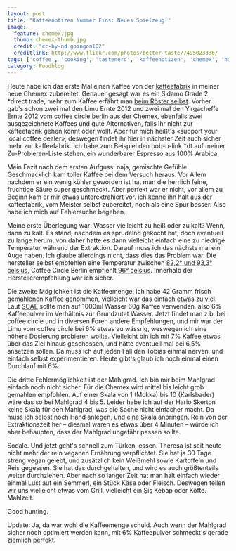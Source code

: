 ```yaml
---
layout: post
title: "Kaffeenotizen Nummer Eins: Neues Spielzeug!"
image:
  feature: chemex.jpg
  thumb: chemex-thumb.jpg
  credit: "cc-by-nd goingon102"
  creditlink: http://www.flickr.com/photos/better-taste/7495023336/
tags: ['coffee', 'cooking', 'tastenerd', 'kaffeenotizen', 'chemex', 'hario', 'skerton', 'kaffeefabrik', 'coffee circle']
category: Foodblog
---
```


Heute habe ich das erste Mal einen Kaffee von der [kaffeefabrik](http://kaffeefabrik.at) in meiner neue Chemex zubereitet. Genauer gesagt war es ein Sidamo Grade 2 *direct trade, mehr zum Kaffee erfährt man [beim Röster selbst](http://www.kaffeefabrik.at/kaffeesortiment/). Vorher gab's schon zwei mal den Limu Ernte 2012 und zwei mal den Yirgacheffe Ernte 2012 vom [coffee circle berlin](http://www.coffeecircle.com/shop/kaffee/) aus der Chemex, ebenfalls zwei ausgezeichnete Kaffees und gute Alternativen, falls ihr nicht zur kaffeefabrik gehen könnt oder wollt. Aber für mich heißt's «support your local coffee dealer», deswegen findet ihr hier in nächster Zeit auch sicher mehr zur kaffeefabrik. Ich habe zum Beispiel den bob-o-link *dt auf meiner Zu-Probieren-Liste stehen, ein wunderbarer Espresso aus 100% Arabica.

Mein Fazit nach dem ersten Aufguss: naja, gemischte Gefühle. Geschmacklich kam toller Kaffee bei dem Versuch heraus. Vor Allem nachdem er ein wenig kühler geworden ist hat man die herrlich feine, fruchtige Säure super geschmeckt. Aber perfekt war er nicht, vor allem zu Beginn kam er mir etwas unterextrahiert vor. ich kenne ihn halt aus der kaffeefabrik, vom Meister selbst zubereitet, noch als eine Spur besser. Also habe ich mich auf Fehlersuche begeben.

Meine erste Überlegung war: Wasser vielleicht zu heiß oder zu kalt? Wenn, dann zu kalt. Es stand, nachdem es sprudelnd gekocht hat, doch eventuell zu lange herum, von daher hatte es dann vielleicht einfach eine zu niedrige Temperatur während der Extraktion. Darauf muss ich das nächste mal ein Auge haben. Ich glaube allerdings nicht, dass dies das Problem war. Die hersteller selbst empfehlen eine Temperatur zwischen [82,2° und 93,3° celsius](http://www.chemexcoffeemaker.com/support/faq.html#Q10), Coffee Circle Berlin empfiehlt [96° celsius](http://www.coffeecircle.com/infografik/ratgeber-kaffee-wasser-dosierung-alle-zubereitungsarten.pdf). Innerhalb der Herstellerempfehlung war ich sicher.

Die zweite Möglichkeit ist die Kaffeemenge. ich habe 42 Gramm frisch gemahlenen Kaffee genommen, vielleicht war das einfach etwas zu viel. Laut [SCAE](http://www.mountaincity.com/brewing-2.html) sollte man auf 1000ml Wasser 60g Kaffee verwenden, also 6% Kaffeepulver im Verhältnis zur Grundzutat Wasser. Jetzt findet man z.b. bei coffee circle und in diversen Foren andere Empfehlungen, und mir war der Limu vom coffee circle bei 6% etwas zu wässrig, weswegen ich eine höhere Dosierung probieren wollte. Vielleicht bin ich mit 7% Kaffee etwas über das Ziel hinaus geschossen, und hätte eventuell mal bei 6,5% ansetzen sollen. Da muss ich auf jeden Fall den Tobias einmal nerven, und einfach selbst experimentieren. Heute gibt's glaub ich noch einmal einen Durchlauf mit 6%.

Die dritte Fehlermöglichkeit ist der Mahlgrad. Ich bin mir beim Mahlgrad einfach noch nicht sicher. Für die Chemex wird mittel bis leicht grob gemahlen empfohlen. Auf einer Skala von 1 (Mokka) bis 10 (Karlsbader) wäre das so bei Mahlgrad 4 bis 5. Leider habe ich auf der Hario Skerton keine Skala für den Mahlgrad, was die Sache nicht einfacher macht. Da muss ich selbst noch Hand anlegen, und eine Skala anbringen. Rein von der Extraktionszeit her – diesmal waren es etwas über 4 Minuten – würde ich aber behaupten, dass der Mahlgrad ungefähr passen sollte.

Sodale. Und jetzt geht's schnell zum Türken, essen. Theresa ist seit heute nicht mehr der rein veganen Ernährung verpflichtet. Sie hat ja 30 Tage streng vegan gelebt, und zusätzlich kein Weißmehl sowie Kartoffeln und Reis gegessen. Sie hat das durchgehalten, und wird es auch größtenteils weiter durchziehen. Aber nach so langer Zeit hat man halt einfach wieder einmal Lust auf ein Semmerl, ein Stück Käse oder Fleisch. Deswegen teilen wir uns vielleicht etwas vom Grill, vielleicht ein Şiş Kebap oder Köfte. Mahlzeit.

Good hunting.

Update: Ja, da war wohl die Kaffeemenge schuld. Auch wenn der Mahlgrad sicher noch optimiert werden kann, mit 6% Kaffeepulver schmeckt's gerade ziemlich perfekt.